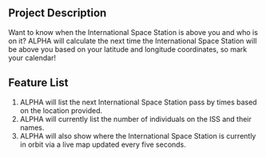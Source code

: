 ## Project Description
Want to know when the International Space Station is above you and who is on it? ALPHA will calculate the next time the International Space Station will be above you based on your latitude and longitude coordinates, so mark your calendar!

## Feature List
1. ALPHA will list the next International Space Station pass by times based on the location provided.
2. ALPHA will currently list the number of individuals on the ISS and their names.
3. ALPHA will also show where the International Space Station is currently in orbit via a live map updated every five seconds.
